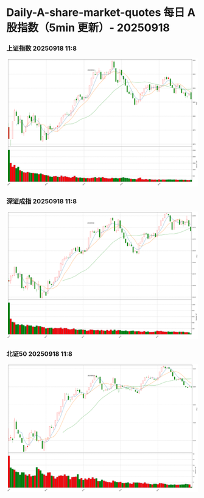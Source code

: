 
# Daily-A-share-market-quotes 每日 A 股指数（5min 更新）- 20250918

### 上证指数 20250918 11:8
![](./fig/2025/9/20250918-sh000001.png)

### 深证成指 20250918 11:8
![](./fig/2025/9/20250918-sz399001.png)

### 北证50 20250918 11:8
![](./fig/2025/9/20250918-bj899050.png)
